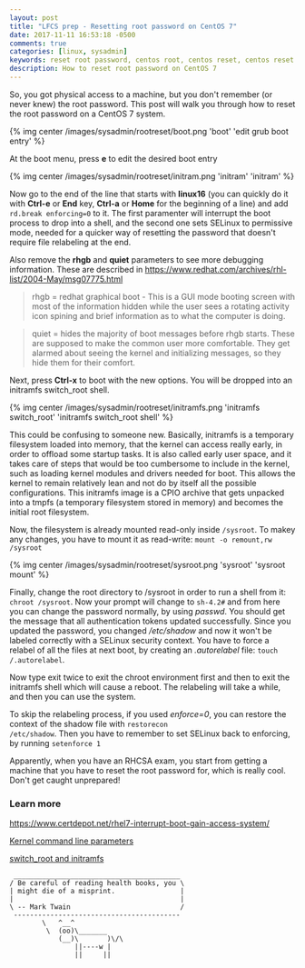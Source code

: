 ```yaml
---
layout: post
title: "LFCS prep - Resetting root password on CentOS 7"
date: 2017-11-11 16:53:18 -0500
comments: true
categories: [linux, sysadmin]
keywords: reset root password, centos root, centos reset, centos reset root password
description: How to reset root password on CentOS 7
---
```



So, you got physical access to a machine, but you don't remember (or never knew) the root password. This post will walk you through how to reset the root password on a CentOS 7 system.

<!-- more -->

{% img center /images/sysadmin/rootreset/boot.png 'boot' 'edit grub boot entry' %}

At the boot menu, press **e** to edit the desired boot entry

{% img center /images/sysadmin/rootreset/initram.png 'initram' 'initram' %}

Now go to the end of the line that starts with **linux16** (you can quickly do it with **Ctrl-e** or **End** key, **Ctrl-a** or **Home** for the beginning of a line) and add <code>rd.break enforcing=0</code> to it. The first paramenter will interrupt the boot process to drop into a shell, and the second one sets SELinux to permissive mode, needed for a quicker way of resetting the password that doesn't require file relabeling at the end.

Also remove the **rhgb** and **quiet** parameters to see more debugging information. These are described in https://www.redhat.com/archives/rhl-list/2004-May/msg07775.html

> rhgb = redhat graphical boot - This is a GUI mode booting screen with most of the information hidden while the user 
> sees a rotating activity icon spining and brief information as to what the computer is doing.

> quiet = hides the majority of boot messages before rhgb starts. These are supposed to make the common user more 
> comfortable. They get alarmed about seeing the kernel and initializing messages, so they hide them for their comfort.

Next, press **Ctrl-x** to boot with the new options. You will be dropped into an initramfs switch_root shell.

{% img center /images/sysadmin/rootreset/initramfs.png 'initramfs switch_root' 'initramfs switch_root shell' %}

This could be confusing to someone new. Basically, initramfs is a temporary filesystem loaded into memory, that the kernel can access really early, in order to offload some startup tasks. It is also called early user space, and it takes care of steps that would be too cumbersome to include in the kernel, such as loading kernel modules and drivers needed for boot. This allows the kernel to remain relatively lean and not do by itself all the possible configurations. This initramfs image is a CPIO archive that gets unpacked into a tmpfs (a temporary filesystem stored in memory) and becomes the initial root filesystem.

Now, the filesystem is already mounted read-only inside <code>/sysroot</code>. To makey any changes, you have to mount it as read-write: <code>mount -o remount,rw /sysroot</code>

{% img center /images/sysadmin/rootreset/sysroot.png 'sysroot' 'sysroot mount' %}

Finally, change the root directory to /sysroot in order to run a shell from it: <code>chroot /sysroot</code>. Now your prompt will change to <code>sh-4.2#</code> and from here you can change the password normally, by using *passwd*. You should get the message that all authentication tokens updated successfully. Since you updated the password, you changed */etc/shadow* and now it won't be labeled correctly with a SELinux security context. You have to force a relabel of all the files at next boot, by creating an *.autorelabel* file: <code>touch /.autorelabel</code>.

Now type exit twice to exit the chroot environment first and then to exit the initramfs shell which will cause a reboot. The relabeling will take a while, and then you can use the system.

To skip the relabeling process, if you used *enforce=0*, you can restore the context of the shadow file with <code>restorecon /etc/shadow</code>. Then you have to remember to set SELinux back to enforcing, by running <code>setenforce 1</code>

Apparently, when you have an RHCSA exam, you start from getting a machine that you have to reset the root password for, which is really cool. Don't get caught unprepared!

### Learn more

https://www.certdepot.net/rhel7-interrupt-boot-gain-access-system/

[Kernel command line parameters](http://man7.org/linux/man-pages/man7/dracut.cmdline.7.html)

[switch_root and initramfs](https://unix.stackexchange.com/questions/126217/when-would-you-use-pivot-root-over-switch-root)

``` 
 _________________________________________
/ Be careful of reading health books, you \
| might die of a misprint.                |
|                                         |
\ -- Mark Twain                           /
 -----------------------------------------
        \   ^__^
         \  (oo)\_______
            (__)\       )\/\
                ||----w |
                ||     ||
```

